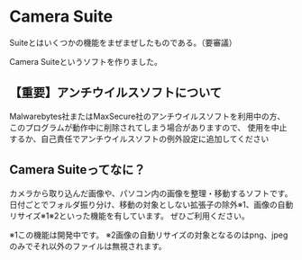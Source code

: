 # Camera Suite
Suiteとはいくつかの機能をまぜまぜしたものである。（要審議）

Camera Suiteというソフトを作りました。

## 【重要】アンチウイルスソフトについて
Malwarebytes社またはMaxSecure社のアンチウイルスソフトを利用中の方、
このプログラムが動作中に削除されてしまう場合がありますので、
使用を中止するか、自己責任でアンチウイルスソフトの例外設定に追加してください

## Camera Suiteってなに？
カメラから取り込んだ画像や、パソコン内の画像を整理・移動するソフトです。
日付ごとでフォルダ振り分け、移動の対象としない拡張子の除外※1、画像の自動リサイズ※1※2といった機能を有しています。
ぜひご利用ください。

※1この機能は開発中です。
※2画像の自動リサイズの対象となるのはpng、jpegのみでそれ以外のファイルは無視されます。
